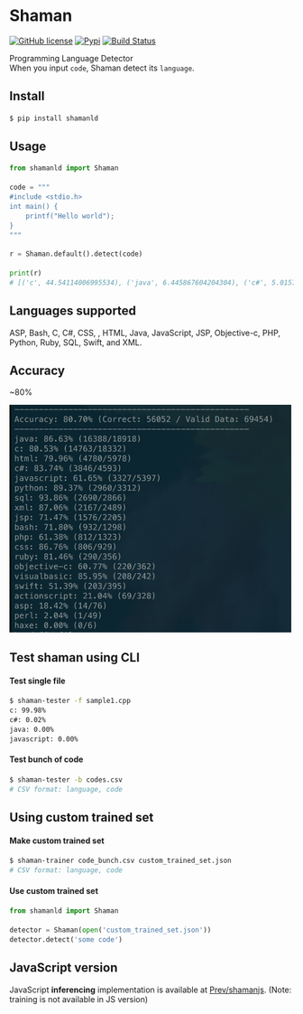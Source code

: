 # Shaman
[![GitHub license](https://img.shields.io/badge/license-MIT-blue.svg)](https://github.com/ratchetcloud/powerforums/blob/master/LICENSE)
[![Pypi](https://img.shields.io/pypi/v/shamanld.svg)](https://pypi.python.org/pypi/shamanld)
[![Build Status](https://travis-ci.org/Prev/shaman.svg)](https://travis-ci.org/Prev/shaman) 

Programming Language Detector  
When you input `code`, Shaman detect its `language`.

## Install

```bash
$ pip install shamanld
```

## Usage

```python
from shamanld import Shaman

code = """
#include <stdio.h>
int main() {
	printf("Hello world");
}
"""

r = Shaman.default().detect(code)

print(r)
# [('c', 44.54114006995534), ('java', 6.445867604204304), ('c#', 5.015724434781431), ...]
```

## Languages supported

ASP, Bash, C, C#, CSS, , HTML, Java, JavaScript, JSP,
Objective-c, PHP, Python, Ruby, SQL, Swift, and XML.


## Accuracy

~80%  

<img src="https://raw.githubusercontent.com/Prev/shaman/master/resources/accuracy.png" width="500" alt="Accuracy">

## Test shaman using CLI

#### Test single file

```bash
$ shaman-tester -f sample1.cpp
c: 99.98%
c#: 0.02%
java: 0.00%
javascript: 0.00%
```

#### Test bunch of code
```bash
$ shaman-tester -b codes.csv
# CSV format: language, code
```


## Using custom trained set

#### Make custom trained set
```bash
$ shaman-trainer code_bunch.csv custom_trained_set.json
# CSV format: language, code
```

#### Use custom trained set
```python
from shamanld import Shaman

detector = Shaman(open('custom_trained_set.json'))
detector.detect('some code')
```

## JavaScript version

JavaScript **inferencing** implementation is available at [Prev/shamanjs](https://github.com/Prev/shamanjs). (Note: training is not available in JS version)


